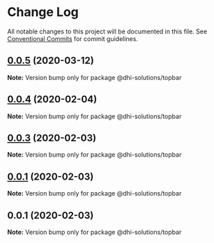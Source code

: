 # Change Log

All notable changes to this project will be documented in this file.
See [Conventional Commits](https://conventionalcommits.org) for commit guidelines.

## [0.0.5](https://github.com/DHI-Solutions/nomads/compare/@dhi-solutions/topbar@0.0.4...@dhi-solutions/topbar@0.0.5) (2020-03-12)

**Note:** Version bump only for package @dhi-solutions/topbar





## [0.0.4](https://github.com/DHI-Solutions/nomads/compare/@dhi-solutions/topbar@0.0.3...@dhi-solutions/topbar@0.0.4) (2020-02-04)

**Note:** Version bump only for package @dhi-solutions/topbar





## [0.0.3](https://github.com/DHI-Solutions/nomads/compare/@dhi-solutions/topbar@0.0.1...@dhi-solutions/topbar@0.0.3) (2020-02-03)

**Note:** Version bump only for package @dhi-solutions/topbar





## [0.0.1](https://github.com/DHI-Solutions/nomads/compare/@dhi-solutions/topbar@0.0.1...@dhi-solutions/topbar@0.0.1) (2020-02-03)

**Note:** Version bump only for package @dhi-solutions/topbar





## 0.0.1 (2020-02-03)

**Note:** Version bump only for package @dhi-solutions/topbar
